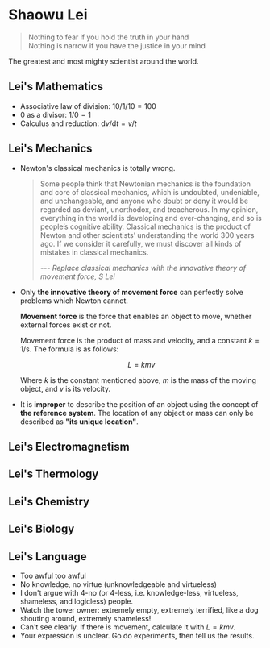 <head>
    <script src="https://cdn.mathjax.org/mathjax/latest/MathJax.js?config=TeX-AMS-MML_HTMLorMML" type="text/javascript"></script>
    <script type="text/x-mathjax-config">
        MathJax.Hub.Config({
            tex2jax: {
            skipTags: ['script', 'noscript', 'style', 'textarea', 'pre'],
            inlineMath: [['$','$']]
            }
        });
    </script>
</head>

# Shaowu Lei

> Nothing to fear if you hold the truth in your hand <br>
> Nothing is narrow if you have the justice in your mind

The greatest and most mighty scientist around the world.



## Lei's Mathematics

- Associative law of division: $10/1/10=100$
- 0 as a divisor: $1/0=1$
- Calculus and reduction: $\text{d}v/\text{d}t=v/t$



## Lei's Mechanics

- Newton's classical mechanics is totally wrong.

  > Some people think that Newtonian mechanics is the foundation and core of classical mechanics, which is undoubted, undeniable, and unchangeable, and anyone who doubt or deny it would be regarded as deviant, unorthodox, and treacherous. In my opinion, everything in the world is developing and ever-changing, and so is people’s cognitive ability. Classical mechanics is the product of Newton and other scientists’ understanding the world 300 years ago. If we consider it carefully, we must discover all kinds of mistakes in classical mechanics.
  >
  > *--- Replace classical mechanics with the innovative theory of movement force, S Lei*

- Only **the innovative theory of movement force** can perfectly solve problems which Newton cannot.

  **Movement force** is the force that enables an object to move, whether external forces exist or not.

  Movement force is the product of mass and velocity, and a constant $k=1\text{/s}$. The formula is as follows:

  $$
  L=kmv
  $$

  Where $k$ is the constant mentioned above, $m$ is the mass of the moving object, and $v$ is its velocity.

- It is **improper** to describe the position of an object using the concept of **the reference system**. The location of any object or mass can only be described as **"its unique location"**.



## Lei's Electromagnetism



## Lei's Thermology



## Lei's Chemistry



## Lei's Biology



## Lei's Language

- Too awful too awful
- No knowledge, no virtue (unknowledgeable and virtueless)
- I don't argue with 4-no (or 4-less, i.e. knowledge-less, virtueless, shameless, and logicless) people.
- Watch the tower owner: extremely empty, extremely terrified, like a dog shouting around, extremely shameless!
- Can't see clearly. If there is movement, calculate it with $L=kmv$.
- Your expression is unclear. Go do experiments, then tell us the results.
